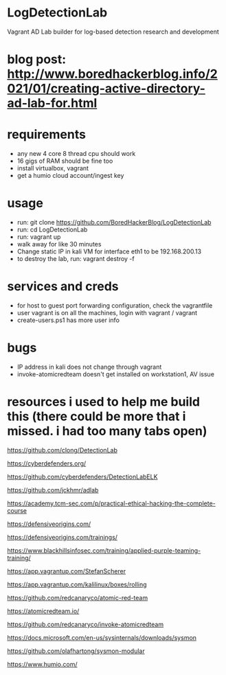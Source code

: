 # LogDetectionLab
Vagrant AD Lab builder for log-based detection research and development

# blog post: http://www.boredhackerblog.info/2021/01/creating-active-directory-ad-lab-for.html

# requirements
- any new 4 core 8 thread cpu should work
- 16 gigs of RAM should be fine too
- install virtualbox, vagrant
- get a humio cloud account/ingest key

# usage
- run: git clone https://github.com/BoredHackerBlog/LogDetectionLab
- run: cd LogDetectionLab
- run: vagrant up
- walk away for like 30 minutes
- Change static IP in kali VM for interface eth1 to be 192.168.200.13
- to destroy the lab, run: vagrant destroy -f

# services and creds
- for host to guest port forwarding configuration, check the vagrantfile
- user vagrant is on all the machines, login with vagrant / vagrant
- create-users.ps1 has more user info

# bugs
- IP address in kali does not change through vagrant
- invoke-atomicredteam doesn't get installed on workstation1, AV issue

# resources i used to help me build this (there could be more that i missed. i had too many tabs open)
https://github.com/clong/DetectionLab

https://cyberdefenders.org/

https://github.com/cyberdefenders/DetectionLabELK

https://github.com/jckhmr/adlab

https://academy.tcm-sec.com/p/practical-ethical-hacking-the-complete-course

https://defensiveorigins.com/

https://defensiveorigins.com/trainings/

https://www.blackhillsinfosec.com/training/applied-purple-teaming-training/

https://app.vagrantup.com/StefanScherer

https://app.vagrantup.com/kalilinux/boxes/rolling

https://github.com/redcanaryco/atomic-red-team

https://atomicredteam.io/

https://github.com/redcanaryco/invoke-atomicredteam

https://docs.microsoft.com/en-us/sysinternals/downloads/sysmon

https://github.com/olafhartong/sysmon-modular

https://www.humio.com/
